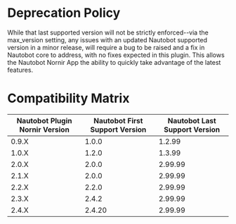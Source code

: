 # Deprecation Policy

While that last supported version will not be strictly enforced--via the max_version setting, any issues with an updated Nautobot supported version in a minor release, will require a bug to be raised and a fix in Nautobot core to address, with no fixes expected in this plugin. This allows the Nautobot Nornir App the ability to quickly take advantage of the latest features.

# Compatibility Matrix

| Nautobot Plugin Nornir Version | Nautobot First Support Version | Nautobot Last Support Version |
| ------------------------------ | ------------------------------ | ----------------------------- |
| 0.9.X                          | 1.0.0                          | 1.2.99                        |
| 1.0.X                          | 1.2.0                          | 1.3.99                        |
| 2.0.X                          | 2.0.0                          | 2.99.99                       |
| 2.1.X                          | 2.0.0                          | 2.99.99                       |
| 2.2.X                          | 2.2.0                          | 2.99.99                       |
| 2.3.X                          | 2.4.2                          | 2.99.99                       |
| 2.4.X                          | 2.4.20                         | 2.99.99                       |
